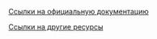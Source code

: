 [Ссылки на официальную документацию][1]

[Ссылки на другие ресурсы][2]


[1]: links.md "links"
[2]: description.md "description"